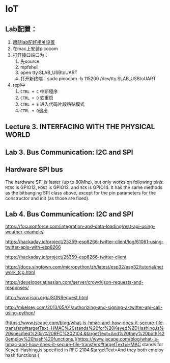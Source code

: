 # IoT

## Lab配置：

1. [跟随lab配好相关设置](http://www.1zlab.com/wiki/micropython-esp32/)
2. 在mac上安装picocom
3. 打开接口端口为：
   1. 先source
   2. mpfshell
   3. open tty.SLAB_USBtoUART
   4. 打开新终端：sudo picocom -b 115200 /dev/tty.SLAB_USBtoUART
4. repl中
   1. `CTRL + C` 中断程序
   2. `CTRL + D` 软重启
   3. `CTRL + E` 进入代码片段粘贴模式
   4. ```CTRL + Q```退出

## Lecture 3. INTERFACING WITH THE PHYSICAL WORLD



## Lab 3. **Bus Communication: I2C and SPI**

## Hardware SPI bus

The hardware SPI is faster (up to 80Mhz), but only works on following pins: `MISO` is GPIO12, `MOSI` is GPIO13, and `SCK` is GPIO14. It has the same methods as the bitbanging SPI class above, except for the pin parameters for the constructor and init (as those are fixed).









## Lab 4. **Bus Communication: I2C and SPI**

https://focusonforce.com/integration-and-data-loading/rest-api-using-weather-example/





https://hackaday.io/project/25359-esp8266-twitter-client/log/61061-using-twitter-apis-with-esp8266



https://hackaday.io/project/25359-esp8266-twitter-client



https://docs.singtown.com/micropython/zh/latest/esp32/esp32/tutorial/network_tcp.html



https://developer.atlassian.com/server/crowd/json-requests-and-responses/





http://www.json.org/JSONRequest.html





http://mkelsey.com/2013/05/01/authorizing-and-signing-a-twitter-api-call-using-python/



[https://www.jscape.com/blog/what-is-hmac-and-how-does-it-secure-file-transfers#targetText=HMAC%20stands%20for%20Keyed%2DHashing,is%20specified%20in%20RFC%202104.&targetText=And%20they%20both%20employ%20hash%20functions.](https://www.jscape.com/blog/what-is-hmac-and-how-does-it-secure-file-transfers#targetText=HMAC stands for Keyed-Hashing,is specified in RFC 2104.&targetText=And they both employ hash functions.)